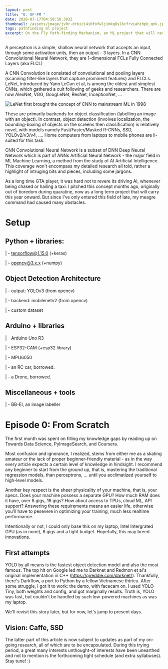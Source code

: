 ```yaml
---
layout: post
title: "0. OF-PM "
date: 2020-07-17T04:50:50.303Z
thumbnail: /assets/image/jv0r-drkici4i0fofwljimkq8sl6cfrviahihpb_qnk.jpg
tags: pathfinding ml project
excerpt: On the Fly Path-finding Mechanism, an ML project that will never pan out!
---
```

A perceptron is a simple, shallow neural network that accepts an input, through some activation units, then an output - 3 layers. In a CNN Convolutional Neural Network, they are 1-dimensional FCLs Fully Connected Layers (aka FLCL)

A CNN Convolution is consisted of convolutional and pooling layers (scanning filter-like layers that capture prominent features) and FLCLs. LeNet, introduced by Yann LeCun et al, is among the oldest and simplest CNNs, which gathered a cult following of geeks and researchers. There are now AlexNet, VGG, GoogLeNet, ResNet, InceptionNet, ...

![](https://www.researchgate.net/profile/Yiren_Zhou/publication/312170477/figure/fig1/AS:448817725218816@1484017892071/Structure\-of\-LeNet\-5.png "LeNet first brought the concept of CNN to mainstream ML in 1998")

These are primarily backends for object classification (labelling an image with an object). In contrast, object detection (involves localization, the bounding-boxing of objects on the screens then classification) is relatively novel, with models namely Fast/Faster/Masked R-CNNs, SSD, YOLOv2/v3/v4, .... Home computers from laptops to mobile phones are il-suited for this task.

CNN Convolutional Neural Network is a subset of DNN Deep Neural Network which is part of ANNs Artificial Neural Network - the major field in ML Machine Learning, a method from the study of AI Artificial Intelligence. This coverage won't encompass my detailed research all told, rather a highlight of intruging bits and pieces, including some jargons. 

As a long time GTA player, it was hard not to revere its driving AI, whenever being chased or hailing a taxi. I pitched this concept months ago, originally out of boredom during quaratine, now as a long term project that will carry this year onward. But since I've only entered this field of late, my meagre command had caused many obstacles. 

# Setup

## Python + libraries:

\| - tensorflow@1.15.0 (+keras)

\| - opencv@3.x.x (+numpy)

## Object Detection Architecture

\| - output: YOLOv3 (from opencv)

\| - backend: mobilenetv2 (from opencv)

\| - custom dataset

## Arduino + libraries

\| - Arduino Uno R3

\| - ESP32-CAM (+esp32 library)

\| - MPU6050

\| - an RC car, borrowed.

\| - a Drone, borrowed.

## Miscellaneous + tools

\| - BB-EI, an image labeller

# Episode 0: From Scratch

The first month was spent on filling my knowledge gaps by reading up on Towards Data Science, PyImageSearch, and Coursera. 

Most confusion and ignorance, I realized, stems from either me as a skating amateur or the lack of proper beginner-friendly material - as in the way every article expects a certain level of knowledge in hindsight. I recommend any beginner to start from the ground up, that is, mastering the traditional regression models, than perceptrons, ... until you acclimatized yourself to high-level models.

Another key respect is the sheer physicality of your machine, that is, your specs. Does your machine possess a separate GPU? How much RAM does it have, over 8 gigs, 16 gigs? How about access to TPUs, cloud ML, API support? Answering these requirements means an easier life, otherwise you'll have to pesevere in optimizing your training, much less realtime performance.

Intentionally or not, I could only base this on my laptop, Intel Intergrated GPU (as in none), 8 gigs and a tight budget. Hopefully, this may breed innovations. 

## First attempts

YOLO by all means is the fastest object detection model and also the most famous. The top hit on Google led me to Darknet and Redmon et al's original implementation in C++ (<https://pjreddie.com/darknet/>). Thankfully, there's Darkflow, a port to Python by a fellow Vietnamese thtrieu. After some struggle, I got it to work: the demo, with facecam on. I used YOLO-Tiny, both weights and config, and got marginally results. Truth is, YOLO was fast, but couldn't be handled by such low-powered machines as was my laptop. 

We'll revisit this story later, but for now, let's jump to present days.

## Vision: Caffe, SSD

The latter part of this article is now subject to updates as part of my on-going research, all of which are to be encapsulated. During this trying period, a great many interests unthought-of interests have been unearthed and not to mention is the forthcoming tight schedule (and extra syllabuses). Stay tune! :)